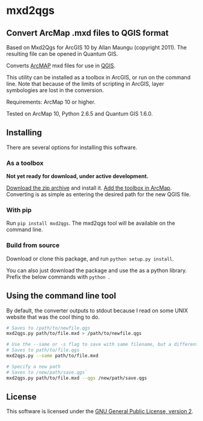 # mxd2qgs
## Convert ArcMap .mxd files to QGIS format

Based on Mxd2Qgs for ArcGIS 10 by Allan Maungu (copyright 2011).
The resulting file can be opened in Quantum GIS.

Converts [ArcMAP](http://www.esri.com/software/arcgis) mxd files for use in [QGIS](http://qgis.com).

This utility can be installed as a toolbox in ArcGIS, or run on the command line. Note that because of the limits of scripting in ArcGIS, layer symbologies are lost in the conversion.

Requirements: ArcMap 10 or higher.

Tested on ArcMap 10, Python 2.6.5 and Quantum GIS 1.6.0.

## Installing

There are several options for installing this software.

### As a toolbox

**Not yet ready for download, under active development.**

[Download the zip archive](https://github.com/fitnr/mxd2qgs/archive/master.zip) and install it. [Add the toolbox in ArcMap](http://webhelp.esri.com/arcgisdesktop/9.3/index.cfm?TopicName=Basic_toolbox_management). Converting is as simple as entering the desired path for the new QGIS file.

### With pip

Run `pip install mxd2qgs`. The mxd2qgs tool will be available on the command line.

### Build from source

Download or clone this package, and run `python setup.py install`.

You can also just download the package and use the as a python library. Prefix the below commands with `python `.

## Using the command line tool

By default, the converter outputs to stdout because I read on some UNIX website that was the cool thing to do.

```bash
# Saves to /path/to/newfile.qgs
mxd2qgs.py path/to/file.mxd > /path/to/newfile.qgs

# Use the --same or -s flag to save with same filename, but a different extension
# Saves to path/to/file.qgs
mxd2qgs.py --same path/to/file.mxd

# Specify a new path
# Saves to /new/path/save.qgs`
mxd2qgs.py path/to/file.mxd --qgs /new/path/save.qgs
````

## License

This software is licensed under the [GNU General Public License, version 2](http://www.gnu.org/licenses/gpl-2.0.html).